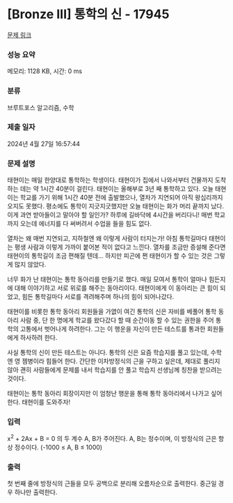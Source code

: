 # [Bronze III] 통학의 신 - 17945 

[문제 링크](https://www.acmicpc.net/problem/17945) 

### 성능 요약

메모리: 1128 KB, 시간: 0 ms

### 분류

브루트포스 알고리즘, 수학

### 제출 일자

2024년 4월 27일 16:57:44

### 문제 설명

<p>태현이는 매일 한양대로 통학하는 학생이다. 태현이가 집에서 나와서부터 건물까지 도착하는 데는 약 1시간 40분이 걸린다. 태현이는 올해부로 3년 째 통학하고 있다. 오늘 태현이는 학교를 가기 위해 1시간 40분 전에 출발했으나, 열차가 지연되어 아직 왕십리까지 오지도 못했다. 평소에도 통학이 지긋지긋했지만 오늘 태현이는 화가 머리 끝까지 났다. 이게 과연 받아들이고 말아야 할 일인가? 하루에 길바닥에 4시간을 버리다니! 매번 학교까지 오는데 에너지를 다 써버려서 수업을 들을 힘도 없다.</p>

<p>열차는 왜 매번 지연되고, 지하철엔 왜 이렇게 사람이 터지는가! 아침 통학길마다 태현이는 평생 사람과 이렇게 가까이 붙어본 적이 없다고 느낀다. 열차를 조금만 증설해 준다면 태현이의 통학길이 조금 편해질 텐데… 하지만 피곤에 쩐 태현이가 할 수 있는 것은 그렇게 많지 않았다.</p>

<p>너무 화가 난 태현이는 통학 동아리를 만들기로 했다. 매일 모여서 통학이 얼마나 힘든지에 대해 이야기하고 서로 위로를 해주는 동아리이다. 태현이에게 이 동아리는 큰 힘이 되었고, 힘든 통학길마다 서로를 격려해주며 하나의 힘이 되어나갔다.</p>

<p>태현이를 비롯한 통학 동아리 회원들을 가엾이 여긴 통학의 신은 자비를 베풀어 통학 동아리 사람 중, 단 한 명에게 학교를 왔다갔다 할 때 순간이동 할 수 있는 권한을 주어 통학의 고통에서 벗어나게 하려한다. 그는 이 행운을 자신이 만든 테스트를 통과한 회원들에게 하사하려 한다. </p>

<p>사실 통학의 신이 만든 테스트는 아니다. 통학의 신은 요즘 학습지를 풀고 있는데, 수학엔 영 젬병이라 힘들어 한다. 간단한 이차방정식의 근을 구하고 싶은데, 제대로 풀리지 않아 괜히 사람들에게 문제를 내서 학습지를 안 풀고 학습지 선생님께 칭찬을 받으려는 것이다.</p>

<p>태현이는 통학 동아리 회장이지만 이 엄청난 행운을 통해 통학 동아리에서 나가고 싶어한다. 태현이를 도와주자!</p>

### 입력 

 <p>x<sup>2</sup>  + 2Ax + B = 0 의 두 계수 A, B가 주어진다. A, B는 정수이며, 이 방정식의 근은 항상 정수이다. (-1000 ≤ A, B ≤ 1000)</p>

### 출력 

 <p>첫 번째 줄에 방정식의 근들을 모두 공백으로 분리해 오름차순으로 출력한다. 중근일 경우 하나만 출력한다.</p>

